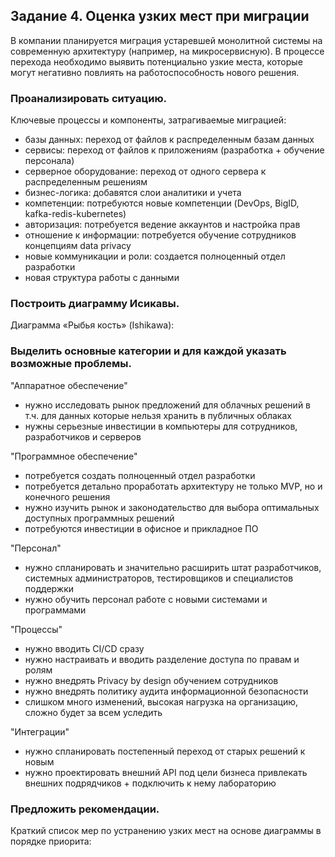 ## Задание 4. Оценка узких мест при миграции

В компании планируется миграция устаревшей монолитной системы на современную архитектуру (например, на микросервисную). В процессе перехода необходимо выявить потенциально узкие места, которые могут негативно повлиять на работоспособность нового решения.

### Проанализировать ситуацию.
Ключевые процессы и компоненты, затрагиваемые миграцией:
- базы данных: переход от файлов к распределенным базам данных
- сервисы: переход от файлов к приложениям (разработка + обучение персонала)
- серверное оборудование: переход от одного сервера к распределенным решениям
- бизнес-логика: добавятся слои аналитики и учета
- компетенции: потребуются новые компетенции (DevOps, BigID, kafka-redis-kubernetes)
- авторизация: потребуется ведение аккаунтов и настройка прав
- отношение к информации: потребуется обучение сотрудников концепциям data privacy
- новые коммуникации и роли: создается полноценный отдел разработки
- новая структура работы с данными

### Построить диаграмму Исикавы.
Диаграмма «Рыбья кость» (Ishikawa):

### Выделить основные категории и для каждой указать возможные проблемы.

"Аппаратное обеспечение"
- нужно исследовать рынок предложений для облачных решений в т.ч. для данных которые нельзя хранить в публичных облаках
- нужны серьезные инвестиции в компьютеры для сотрудников, разработчиков и серверов
  
"Программное обеспечение"
- потребуется создать полноценный отдел разработки
- потребуется детально проработать архитектуру не только MVP, но и конечного решения
- нужно изучить рынок и законодательство для выбора оптимальных доступных программных решений
- потребуются инвестиции в офисное и прикладное ПО

"Персонал"
- нужно спланировать и значительно расширить штат разработчиков, системных администраторов, тестировщиков и специалистов поддержки
- нужно обучить персонал работе с новыми системами и программами

"Процессы"
- нужно вводить CI/CD сразу
- нужно настраивать и вводить разделение доступа по правам и ролям
- нужно внедрять Privacy by design обучением сотрудников
- нужно внедрять политику аудита информационной безопасности
- слишком много изменений, высокая нагрузка на организацию, сложно будет за всем уследить

"Интеграции"
- нужно спланировать постепенный переход от старых решений к новым
- нужно проектировать внешний API под цели бизнеса привлекать внешних подрядчиков + подключить к нему лабораторию

### Предложить рекомендации.
Краткий список мер по устранению узких мест на основе диаграммы в порядке приорита:

